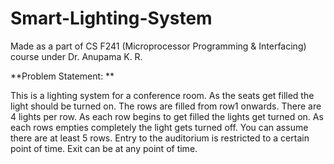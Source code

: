# Smart-Lighting-System
Made as a part of CS F241 (Microprocessor Programming & Interfacing) course under Dr. Anupama K. R.

**Problem Statement: **

This is a lighting system for a conference room. As the seats get filled the light should be turned on. The rows are filled from row1 onwards. There are 4 lights per row. As each row begins to get filled the lights get turned on. As each rows empties completely the light gets turned off. You can assume there are at least 5 rows. Entry to the auditorium is restricted to a certain point of time. Exit can be at any point of time.
